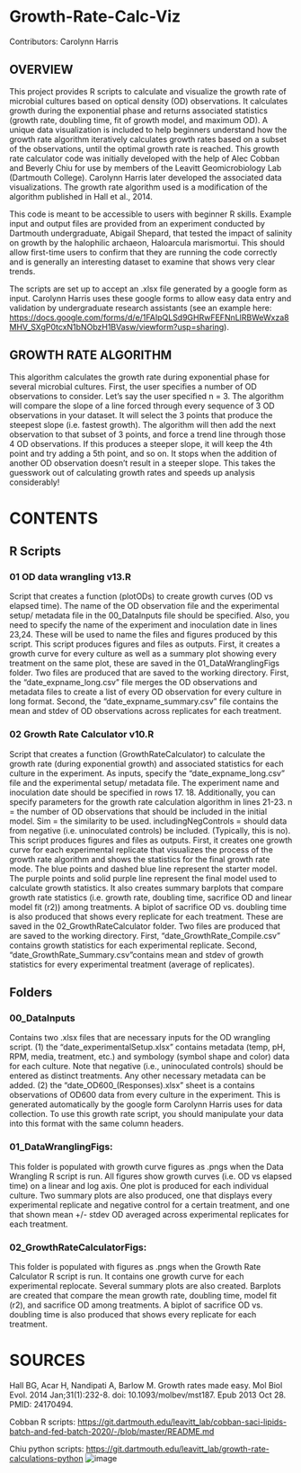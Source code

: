 # Growth-Rate-Calc-Viz
Contributors: Carolynn Harris

## OVERVIEW
This project provides R scripts to calculate and visualize the growth rate of microbial cultures based on optical density (OD) observations. It calculates growth during the exponential phase and returns associated statistics (growth rate, doubling time, fit of growth model, and maximum OD). A unique data visualization is included to help beginners understand how the growth rate algorithm iteratively calculates growth rates based on a subset of the observations, until the optimal growth rate is reached. This growth rate calculator code was initially developed with the help of Alec Cobban and Beverly Chiu for use by members of the Leavitt Geomicrobiology Lab (Dartmouth College). Carolynn Harris later developed the associated data visualizations. The growth rate algorithm used is a modification of the algorithm published in Hall et al., 2014. 

This code is meant to be accessible to users with beginner R skills. Example input and output files are provided from an experiment conducted by Dartmouth undergraduate, Abigail Shepard, that tested the impact of salinity on growth by the halophilic archaeon, Haloarcula marismortui. This should allow first-time users to confirm that they are running the code correctly and is generally an interesting dataset to examine that shows very clear trends. 

The scripts are set up to accept an .xlsx file generated by a google form as input. Carolynn Harris uses these google forms to allow easy data entry and validation by undergraduate research assistants (see an example here: https://docs.google.com/forms/d/e/1FAIpQLSd9GHRwFEFNnLlRBWeWxza8MHV_SXgP0tcxN1bNObzH1BVasw/viewform?usp=sharing). 


## GROWTH RATE ALGORITHM

This algorithm calculates the growth rate during exponential phase for several microbial cultures. First, the user specifies a number of OD observations to consider. Let’s say the user specified n = 3. The algorithm will compare the slope of a line forced through every sequence of 3 OD observations in your dataset. It will select the 3 points that produce the steepest slope (i.e. fastest growth). The algorithm will then add the next observation to that subset of 3 points, and force a trend line through those 4 OD observations. If this produces a steeper slope, it will keep the 4th point and try adding a 5th point, and so on. It stops when the addition of another OD observation doesn’t result in a steeper slope. This takes the guesswork out of calculating growth rates and speeds up analysis considerably! 


# CONTENTS
##  R Scripts
### 01 OD data wrangling v13.R
Script that creates a function (plotODs) to create growth curves (OD vs elapsed time). The name of the OD observation file and the experimental setup/ metadata file in the 00_DataInputs file should be specified. Also, you need to specify the name of the experiment and inoculation date in lines 23,24. These will be used to name the files and figures produced by this script. This script produces figures and files as outputs. First, it creates a growth curve for every culture as well as a summary plot showing every treatment on the same plot, these are saved in the 01_DataWranglingFigs folder. Two files are produced that are saved to the working directory. First, the “date_expname_long.csv” file merges the OD observations and metadata files to create a list of every OD observation for every culture in long format. Second, the “date_expname_summary.csv” file contains the mean and stdev of OD observations across replicates for each treatment. 

### 02 Growth Rate Calculator v10.R 
Script that creates a function (GrowthRateCalculator) to calculate the growth rate (during exponential growth) and associated statistics for each culture in the experiment. As inputs, specify the “date_expname_long.csv” file and the experimental setup/ metadata file. The experiment name and inoculation date should be specified in rows 17. 18. Additionally, you can specify parameters for the growth rate calculation algorithm in lines 21-23. n = the number of OD observations that should be included in the initial model. Sim = the similarity to be used. includingNegControls = should data from negative (i.e. uninoculated controls) be included. (Typically, this is no). This script produces figures and files as outputs. First, it creates one growth curve for each experimental replicate that visualizes the process of the growth rate algorithm and shows the statistics for the final growth rate mode. The blue points and dashed blue line represent the starter model. The purple points and solid purple line represent the final model used to calculate growth statistics. It also creates summary barplots that compare growth rate statistics (i.e. growth rate, doubling time, sacrifice OD and linear model fit (r2)) among treatments. A biplot of sacrifice OD vs. doubling time is also produced that shows every replicate for each treatment. These are saved in the 02_GrowthRateCalculator folder. Two files are produced that are saved to the working directory. First, “date_GrowthRate_Compile.csv” contains growth statistics for each experimental replicate. Second, “date_GrowthRate_Summary.csv”contains mean and stdev of growth statistics for every experimental treatment (average of replicates). 

## Folders
### 00_DataInputs 
Contains two .xlsx files that are necessary inputs for the OD wrangling script. (1) the “date_experimentalSetup.xlsx” contains metadata (temp, pH, RPM, media, treatment, etc.) and symbology (symbol shape and color) data for each culture. Note that negative (i.e., uninoculated controls) should be entered as distinct treatments. Any other necessary metadata can be added. (2) the “date_OD600_(Responses).xlsx” sheet is a contains observations of OD600 data from every culture in the experiment. This is generated automatically by the google form Carolynn Harris uses for data collection. To use this growth rate script, you should manipulate your data into this format with the same column headers.  

### 01_DataWranglingFigs: 
This folder is populated with growth curve figures as .pngs when the Data Wrangling R script is run. All figures show growth curves (i.e. OD vs elapsed time) on a linear and log axis. One plot is produced for each individual culture. Two summary plots are also produced, one that displays every experimental replicate and negative control for a certain treatment, and one that shown mean +/- stdev OD averaged across experimental replicates for each treatment. 

### 02_GrowthRateCalculatorFigs: 
This folder is populated with figures as .pngs when the Growth Rate Calculator R script is run. It contains one growth curve for each experimental replocate. Several summary plots are also created. Barplots are created that compare the mean growth rate, doubling time, model fit (r2), and sacrifice OD among treatments. A biplot of sacrifice OD vs. doubling time is also produced that shows every replicate for each treatment. 



# SOURCES
Hall BG, Acar H, Nandipati A, Barlow M. Growth rates made easy. Mol Biol Evol. 2014 Jan;31(1):232-8. doi: 10.1093/molbev/mst187. Epub 2013 Oct 28. PMID: 24170494.

Cobban R scripts: https://git.dartmouth.edu/leavitt_lab/cobban-saci-lipids-batch-and-fed-batch-2020/-/blob/master/README.md

Chiu python scripts: https://git.dartmouth.edu/leavitt_lab/growth-rate-calculations-python
![image](https://github.com/carolynnharris/Growth-Rate-Calc-Viz/assets/47579971/9318e90a-0c28-4ee0-9f40-72562f183a2f)
